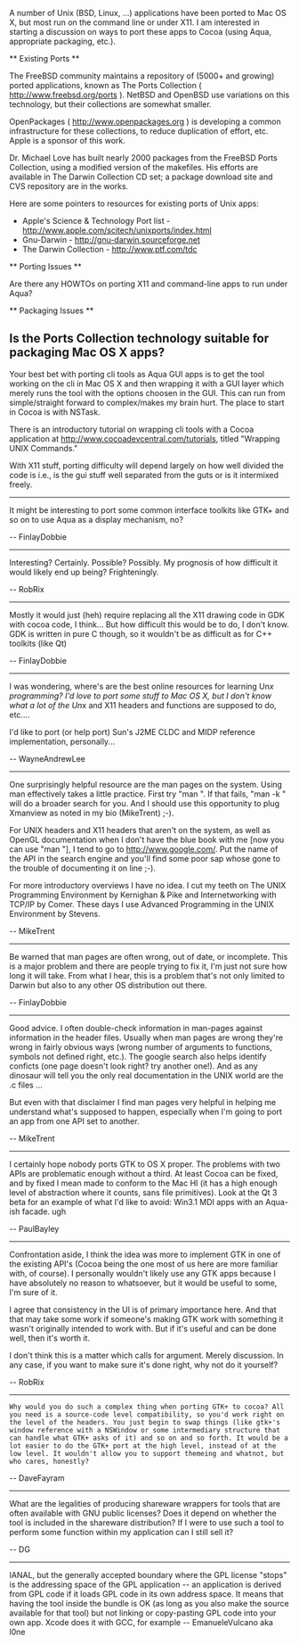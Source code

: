 A number of Unix (BSD, Linux, ...)
applications have been ported to Mac OS X,
but most run on the command line or under X11.
I am interested in starting a discussion on ways
to port these apps to Cocoa
(using Aqua, appropriate packaging, etc.).

**
  Existing Ports
**

The FreeBSD community maintains a repository
of (5000+ and growing) ported applications,
known as The Ports Collection ( http://www.freebsd.org/ports ).
NetBSD and OpenBSD use variations on this technology,
but their collections are somewhat smaller.

OpenPackages ( http://www.openpackages.org )
is developing a common infrastructure for these collections,
to reduce duplication of effort, etc.
Apple is a sponsor of this work.

Dr. Michael Love has built nearly 2000 packages
from the FreeBSD Ports Collection,
using a modified version of the makefiles.
His efforts are available in The Darwin Collection CD set; a
package download site and CVS repository are in the works.

Here are some pointers to resources for existing ports of Unix apps:


  * Apple's Science & Technology Port list -
           http://www.apple.com/scitech/unixports/index.html
  * Gnu-Darwin -
           http://gnu-darwin.sourceforge.net
  * The Darwin Collection -
           http://www.ptf.com/tdc


**
Porting Issues
**

Are there any HOWTOs on porting X11 and command-line apps to run under Aqua?

**
Packaging Issues
**

Is the Ports Collection technology suitable for packaging Mac OS X apps?
----
Your best bet with porting cli tools as Aqua GUI apps is to get the tool working on the cli in Mac OS X and then wrapping it with a GUI layer which merely runs the tool with the options choosen in the GUI. This can run from simple/straight forward to complex/makes my brain hurt. The place to start in Cocoa is with NSTask.

There is an introductory tutorial on wrapping cli tools with a Cocoa application at http://www.cocoadevcentral.com/tutorials, titled "Wrapping UNIX Commands."

With X11 stuff, porting difficulty will depend largely on how well divided the code is i.e., is the gui stuff well separated from the guts or is it intermixed freely.

----

It might be interesting to port some common interface toolkits like GTK+ and so on to use Aqua as a display mechanism, no?

-- FinlayDobbie

----

Interesting? Certainly. Possible? Possibly. My prognosis of how difficult it would likely end up being? Frighteningly.

-- RobRix

----

Mostly it would just (heh) require replacing all the X11 drawing code in GDK with cocoa code, I think... But how difficult this would be to do, I don't know. GDK is written in pure C though, so it wouldn't be as difficult as for C++ toolkits (like Qt)

-- FinlayDobbie

----

I was wondering, where's are the best online resources for learning Un*x programming? I'd love to port some stuff to Mac OS X, but I don't know what a lot of the Un*x and X11 headers and functions are supposed to do, etc....

I'd like to port (or help port) Sun's J2ME CLDC and MIDP reference implementation, personally...

-- WayneAndrewLee

----

One surprisingly helpful resource are the man pages on the system. Using man effectively takes a little practice. First try "man <function or keyword>". If that fails, "man -k <function or keyword>" will do a broader search for you. And I should use this opportunity to plug Xmanview as noted in my bio (MikeTrent) ;-).

For UNIX headers and X11 headers that aren't on the system, as well as OpenGL documentation when I don't have the blue book with me [now you can use "man <glcall>"], I tend to go to http://www.google.com/. Put the name of the API in the search engine and you'll find some poor sap whose gone to the trouble of documenting it on line ;-). 

For more introductory overviews I have no idea. I cut my teeth on The UNIX Programming Environment by Kernighan & Pike and Internetworking with TCP/IP by Comer. These days I use Advanced Programming in  the UNIX Environment by Stevens.

-- MikeTrent

----

Be warned that man pages are often wrong, out of date, or incomplete. This is a major problem and there are people trying to fix it, I'm just not sure how long it will take. From what I hear, this is a problem that's not only limited to Darwin but also to any other OS distribution out there.

-- FinlayDobbie

----

Good advice. I often double-check information in man-pages against information in the header files. Usually when man pages are wrong they're wrong in fairly obvious ways (wrong number of arguments to functions, symbols not defined right, etc.). The google search also helps identify conficts (one page doesn't look right? try another one!). And as any dinosaur will tell you the only real documentation in the UNIX world are the .c files ... 

But even with that disclaimer I find man pages very helpful in helping me understand what's supposed to happen, especially when I'm going to port an app from one API set to another.

-- MikeTrent

----

I certainly hope nobody ports GTK to OS X proper. The problems with two APIs are problematic enough without a third. At least Cocoa can be fixed, and by fixed I mean made to conform to the Mac HI (it has a high enough level of abstraction where it counts, sans file primitives). Look at the Qt 3 beta for an example of what I'd like to avoid: Win3.1 MDI apps with an Aqua-ish facade. ugh

-- PaulBayley

----

Confrontation aside, I think the idea was more to implement GTK in one of the existing API's (Cocoa being the one most of us here are more familiar with, of course). I personally wouldn't likely use any GTK apps because I have absolutely no reason to whatsoever, but it would be useful to some, I'm sure of it.

I agree that consistency in the UI is of primary importance here. And that that may take some work if someone's making GTK work with something it wasn't originally intended to work with. But if it's useful and can be done well, then it's worth it.

I don't think this is a matter which calls for argument. Merely discussion. In any case, if you want to make sure it's done right, why not do it yourself?

-- RobRix

----

	Why would you do such a complex thing when porting GTK+ to cocoa? All you need is a source-code level compatibility, so you'd work right on the level of the headers. You just begin to swap things (like gtk+'s window reference with a NSWindow or some intermediary structure that can handle what GTK+ asks of it) and so on and so forth. It would be a lot easier to do the GTK+ port at the high level, instead of at the low level. It wouldn't allow you to support themeing and whatnot, but who cares, honestly? 

-- DaveFayram

----

What are the legalities of producing shareware wrappers for tools that are often available with GNU public licenses? Does it depend on whether the tool is included in the shareware distribution? If I were to use such a tool to perform some function within my application can I still sell it?

-- DG

----

IANAL, but the generally accepted boundary where the GPL license "stops" is the addressing space of the GPL application -- an application is derived from GPL code if it loads GPL code in its own address space. It means that having the tool inside the bundle is OK (as long as you also make the source available for that tool) but not linking or copy-pasting GPL code into your own app. Xcode does it with GCC, for example -- EmanueleVulcano aka l0ne
